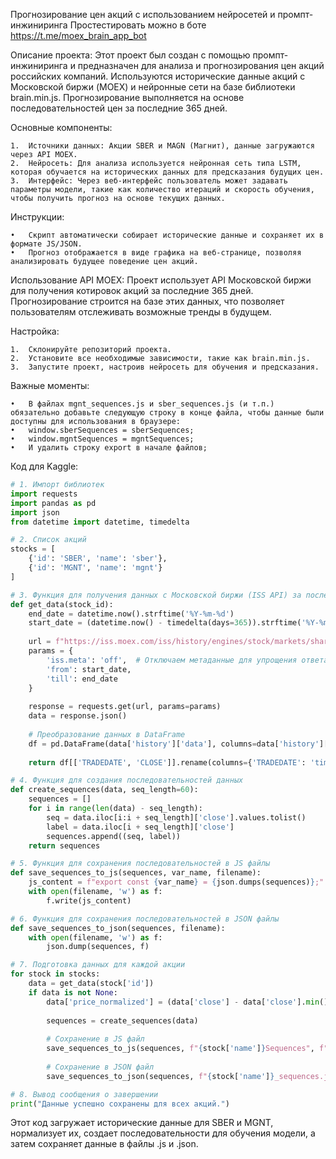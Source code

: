 Прогнозирование цен акций с использованием нейросетей и промпт-инжиниринга
Простестировать можно в боте https://t.me/moex_brain_app_bot

Описание проекта:
Этот проект был создан с помощью промпт-инжиниринга и предназначен для анализа и прогнозирования цен акций российских компаний. Используются исторические данные акций с Московской биржи (MOEX) и нейронные сети на базе библиотеки brain.min.js. Прогнозирование выполняется на основе последовательностей цен за последние 365 дней.

Основные компоненты:

	1.	Источники данных: Акции SBER и MAGN (Магнит), данные загружаются через API MOEX.
	2.	Нейросеть: Для анализа используется нейронная сеть типа LSTM, которая обучается на исторических данных для предсказания будущих цен.
	3.	Интерфейс: Через веб-интерфейс пользователь может задавать параметры модели, такие как количество итераций и скорость обучения, чтобы получить прогноз на основе текущих данных.

Инструкции:

	•	Скрипт автоматически собирает исторические данные и сохраняет их в формате JS/JSON.
	•	Прогноз отображается в виде графика на веб-странице, позволяя анализировать будущее поведение цен акций.

Использование API MOEX:
Проект использует API Московской биржи для получения котировок акций за последние 365 дней. Прогнозирование строится на базе этих данных, что позволяет пользователям отслеживать возможные тренды в будущем.

Настройка:

	1.	Склонируйте репозиторий проекта.
	2.	Установите все необходимые зависимости, такие как brain.min.js.
	3.	Запустите проект, настроив нейросеть для обучения и предсказания.

Важные моменты:

    •	В файлах mgnt_sequences.js и sber_sequences.js (и т.п.) обязательно добавьте следующую строку в конце файла, чтобы данные были доступны для использования в браузере:
    •	window.sberSequences = sberSequences;
    •	window.mgntSequences = mgntSequences;
    •	И удалить строку export в начале файлов;

Код для Kaggle:

```python
# 1. Импорт библиотек
import requests
import pandas as pd
import json
from datetime import datetime, timedelta

# 2. Список акций
stocks = [
    {'id': 'SBER', 'name': 'sber'},
    {'id': 'MGNT', 'name': 'mgnt'}
]

# 3. Функция для получения данных с Московской биржи (ISS API) за последние 365 дней
def get_data(stock_id):
    end_date = datetime.now().strftime('%Y-%m-%d')
    start_date = (datetime.now() - timedelta(days=365)).strftime('%Y-%m-%d')
    
    url = f"https://iss.moex.com/iss/history/engines/stock/markets/shares/boards/TQBR/securities/{stock_id}.json"
    params = {
        'iss.meta': 'off',  # Отключаем метаданные для упрощения ответа
        'from': start_date,
        'till': end_date
    }
    
    response = requests.get(url, params=params)
    data = response.json()
    
    # Преобразование данных в DataFrame
    df = pd.DataFrame(data['history']['data'], columns=data['history']['columns'])
    
    return df[['TRADEDATE', 'CLOSE']].rename(columns={'TRADEDATE': 'timestamp', 'CLOSE': 'close'})

# 4. Функция для создания последовательностей данных
def create_sequences(data, seq_length=60):
    sequences = []
    for i in range(len(data) - seq_length):
        seq = data.iloc[i:i + seq_length]['close'].values.tolist()
        label = data.iloc[i + seq_length]['close']
        sequences.append((seq, label))
    return sequences

# 5. Функция для сохранения последовательностей в JS файлы
def save_sequences_to_js(sequences, var_name, filename):
    js_content = f"export const {var_name} = {json.dumps(sequences)};"
    with open(filename, 'w') as f:
        f.write(js_content)

# 6. Функция для сохранения последовательностей в JSON файлы
def save_sequences_to_json(sequences, filename):
    with open(filename, 'w') as f:
        json.dump(sequences, f)

# 7. Подготовка данных для каждой акции
for stock in stocks:
    data = get_data(stock['id'])
    if data is not None:
        data['price_normalized'] = (data['close'] - data['close'].min()) / (data['close'].max() - data['close'].min())
    
        sequences = create_sequences(data)
    
        # Сохранение в JS файл
        save_sequences_to_js(sequences, f"{stock['name']}Sequences", f"{stock['name']}_sequences.js")
    
        # Сохранение в JSON файл
        save_sequences_to_json(sequences, f"{stock['name']}_sequences.json")

# 8. Вывод сообщения о завершении
print("Данные успешно сохранены для всех акций.")
```

Этот код загружает исторические данные для SBER и MGNT, нормализует их, создает последовательности для обучения модели, а затем сохраняет данные в файлы .js и .json.
